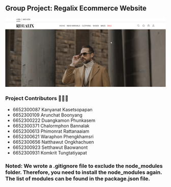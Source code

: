 ##   Group Project: Regalix Ecommerce Website

![img.png](img.png)

### Project Contributors 🧑🏻‍🔧
-   6652300087 Kanyanat Kasetsopapan 
- 6652300109 Arunchat Boonyang 
- 6652300222 Duangkamon Phunkasem 
- 6652300371 Chalormphon Bannalak 
- 6652300613 Phimonrat Rattanaaiam 
- 6652300621 Waraphon Phengkhamsri 
- 6652300656 Natthawut Ongkhachuen 
- 6652300923 Setthawut Baowanont 
- 6652300931 Komkrit Tungtatiyapat

###  Noted: We wrote a .gitignore file to exclude the node_modules folder. Therefore, you need to install the node_modules again. The list of modules can be found in the package.json file.
